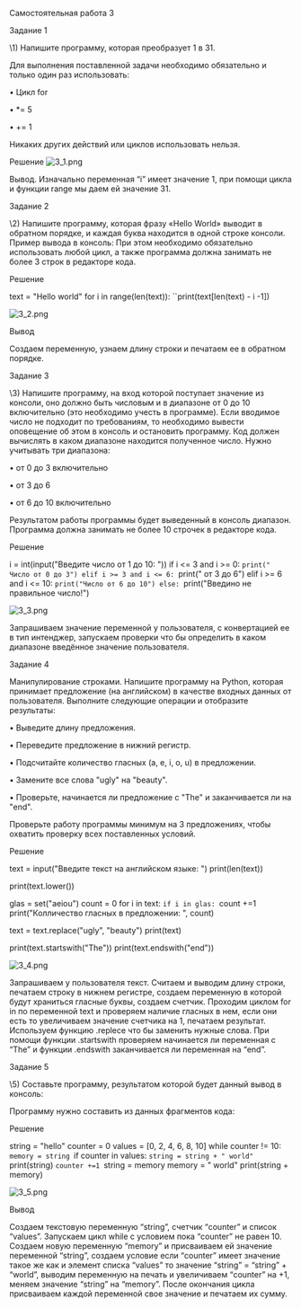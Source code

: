 ﻿Самостоятельная работа 3

Задание 1

\1)	Напишите программу, которая преобразует 1 в 31\.

Для выполнения поставленной задачи необходимо обязательно и только один раз использовать:

•	Цикл for

•	\*= 5

•	+= 1

Никаких других действий или циклов использовать нельзя.

Решение ![3_1.png](./assets/1696782579734-3_1.png)

Вывод. Изначально переменная “i” имеет значение 1, при помощи цикла и функции range мы даем ей значение 31.

Задание 2

\2)	Напишите программу, которая фразу «Hello World» выводит в обратном порядке, и каждая буква находится в одной строке консоли\. Пример вывода в консоль: При этом необходимо обязательно использовать любой цикл, а также программа должна занимать не более 3 строк в редакторе кода\.

Решение

text = "Hello world"
for i in range(len(text)):
``print(text[len(text) - i -1])

![3_2.png](./assets/1696782650027-3_2.png)

Вывод

Создаем переменную, узнаем длину строки и печатаем ее в обратном порядке.

Задание 3

\3)	Напишите программу, на вход которой поступает значение из консоли, оно должно быть числовым и в диапазоне от 0 до 10 включительно (это необходимо учесть в программе)\. Если вводимое число не подходит по требованиям, то необходимо вывести оповещение об этом в консоль и остановить программу\. Код должен вычислять в каком диапазоне находится полученное число\. Нужно учитывать три диапазона:

•	от 0 до 3 включительно

•	от 3 до 6

•	от 6 до 10 включительно

Результатом работы программы будет выведенный в консоль диапазон. Программа должна занимать не более 10 строчек в редакторе кода.

Решение

i = int(input("Введите число от 1 до 10: "))
if i <= 3 and i >= 0:
``print(" Число от 0 до 3") elif i >= 3 and i <= 6: ``print(" от 3 до 6")
elif i >= 6 and i <= 10:
``print("Число от 6 до 10") else: ``print("Введино не правильное число!")

![3_3.png](./assets/1696782676694-3_3.png)

Запрашиваем значение переменной у пользователя, с конвертацией ее в тип интенджер, запускаем проверки что бы определить в каком диапазоне введённое значение пользователя.

Задание 4

Манипулирование строками. Напишите программу на Python, которая принимает предложение (на английском) в качестве входных данных от пользователя. Выполните следующие операции и отобразите результаты:

•	Выведите длину предложения.

•	Переведите предложение в нижний регистр.

•	Подсчитайте количество гласных (a, e, i, o, u) в предложении.

•	Замените все слова "ugly" на "beauty".

•	Проверьте, начинается ли предложение с "The" и заканчивается ли на "end".

Проверьте работу программы минимум на 3 предложениях, чтобы охватить проверку всех поставленных условий.

Решение

text = input("Введите текст на английском языке: ")
print(len(text))

print(text.lower())

glas = set("aeiou")
count = 0
for i in text:
``if i in glas:
``count +=1
print("Колличество гласных в предложении: ", count)

text = text.replace("ugly", "beauty")
print(text)

print(text.startswith("The"))
print(text.endswith("end"))

![3_4.png](./assets/3_4.png)


Запрашиваем у пользователя текст. Считаем и выводим длину строки, печатаем строку в нижнем регистре, создаем переменную в которой будут храниться гласные буквы, создаем счетчик. Проходим циклом for in по переменной text и проверяем наличие гласных в нем, если они есть то увеличиваем значение счетчика на 1, печатаем результат. Используем функцию .replece что бы заменить нужные слова. При помощи функции .startswith проверяем начинается ли переменная с “The” и функции .endswith заканчивается ли переменная на “end”.

Задание 5

\5)	Составьте программу, результатом которой будет данный вывод в консоль:

Программу нужно составить из данных фрагментов кода:

Решение

string = "hello"
counter = 0
values = [0, 2, 4, 6, 8, 10]
while counter != 10:
``memory = string ``if counter in values:
``string = string + " world" ``print(string)
``counter +=1 ``string = memory
memory = " world"
print(string + memory)

![3_5.png](./assets/3_5.png)


Вывод

Создаем текстовую переменную “string”, счетчик “counter” и список “values”. Запускаем цикл while с условием пока “counter” не равен 10. Создаем новую переменную “memory” и присваиваем ей значение переменной “string”, создаем условие если “counter” имеет значение такое же как и элемент списка “values” то значение “string” = “string” + “world”, выводим переменную на печать и увеличиваем “counter” на +1, меняем значение “string” на “memory”. После окончания цикла присваиваем каждой переменной свое значение и печатаем их сумму.
